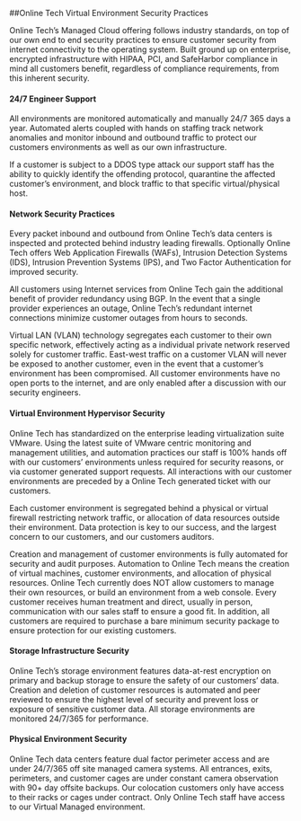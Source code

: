 ##Online Tech Virtual Environment Security Practices

Online Tech’s Managed Cloud offering follows industry standards, on top of our own end to end security practices to ensure customer security from internet connectivity to the operating system. Built ground up on enterprise, encrypted infrastructure with HIPAA, PCI, and SafeHarbor compliance in mind all customers benefit, regardless of compliance requirements, from this inherent security.

#### 24/7 Engineer Support

All environments are monitored automatically and manually 24/7 365 days a year. Automated alerts coupled with hands on staffing track network anomalies and monitor inbound and outbound traffic to protect our customers environments as well as our own infrastructure.

If a customer is subject to a DDOS type attack our support staff has the ability to quickly identify the offending protocol, quarantine the affected customer’s environment, and block traffic to that specific virtual/physical host.

#### Network Security Practices

Every packet inbound and outbound from Online Tech’s data centers is inspected and protected behind industry leading firewalls. Optionally Online Tech offers Web Application Firewalls (WAFs), Intrusion Detection Systems (IDS), Intrusion Prevention Systems (IPS), and Two Factor Authentication for improved security.

All customers using Internet services from Online Tech gain the additional benefit of provider redundancy using BGP. In the event that a single provider experiences an outage, Online Tech’s redundant internet connections minimize customer outages from hours to seconds.

Virtual LAN (VLAN) technology segregates each customer to their own specific network, effectively acting as a individual private network reserved solely for customer traffic. East-west traffic on a customer VLAN will never be exposed to another customer, even in the event that a customer’s environment has been compromised. All customer environments have no open ports to the internet, and are only enabled after a discussion with our security engineers.

#### Virtual Environment Hypervisor Security

Online Tech has standardized on the enterprise leading virtualization suite VMware. Using the latest suite of VMware centric monitoring and management utilities, and automation practices our staff is 100% hands off with our customers’ environments unless required for security reasons, or via customer generated support requests. All interactions with our customer environments are preceded by a Online Tech generated ticket with our customers.

Each customer environment is segregated behind a physical or virtual firewall restricting network traffic, or allocation of data resources outside their environment. Data protection is key to our success, and the largest concern to our customers, and our customers auditors.

Creation and management of customer environments is fully automated for security and audit purposes. Automation to Online Tech means the creation of virtual machines, customer environments, and allocation of physical resources. Online Tech currently does NOT allow customers to manage their own resources, or build an environment from a web console. Every customer receives human treatment and direct, usually in person, communication with our sales staff to ensure a good fit. In addition, all customers are required to purchase a bare minimum security package to ensure protection for our existing customers.

#### Storage Infrastructure Security

Online Tech’s storage environment features data-at-rest encryption on primary and backup storage to ensure the safety of our customers’ data. Creation and deletion of customer resources is automated and peer reviewed to ensure the highest level of security and prevent loss or exposure of sensitive customer data. All storage environments are monitored 24/7/365 for performance.

#### Physical Environment Security

Online Tech data centers feature dual factor perimeter access and are under 24/7/365 off site managed camera systems. All entrances, exits, perimeters, and customer cages are under constant camera observation with 90+ day offsite backups. Our colocation customers only have access to their racks or cages under contract. Only Online Tech staff have access to our Virtual Managed environment.
